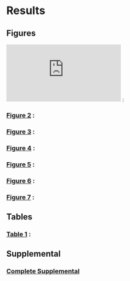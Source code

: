

# Results

## Figures 

![](https://github.com/epigeneticstoocean/AE17_Cvirginica_MolecularResponse/blob/master/results/figures/Figure1/Figure1.pdf) :  

### [Figure 2](https://github.com/epigeneticstoocean/AE17_Cvirginica_MolecularResponse/blob/master/results/figures/Figure2/Figure2.pdf) :
### [Figure 3](https://github.com/epigeneticstoocean/AE17_Cvirginica_MolecularResponse/blob/master/results/figures/Figure3/Figure3_final.pdf) :
### [Figure 4](https://github.com/epigeneticstoocean/AE17_Cvirginica_MolecularResponse/blob/master/results/figures/Figure4/Figure4_final.pdf) :
### [Figure 5](https://github.com/epigeneticstoocean/AE17_Cvirginica_MolecularResponse/blob/master/results/figures/Figure5/Figure5.pdf) :
### [Figure 6](https://github.com/epigeneticstoocean/AE17_Cvirginica_MolecularResponse/blob/master/results/figures/Figure6/Figure6.pdf) :
### [Figure 7](https://github.com/epigeneticstoocean/AE17_Cvirginica_MolecularResponse/blob/master/results/figures/Figure7/Figure7.pdf) :

## Tables 

### [Table 1]() :


## Supplemental

### [Complete Supplemental](https://github.com/epigeneticstoocean/AE17_Cvirginica_MolecularResponse/blob/master/results/Supplemental_Data.pdf)


